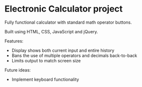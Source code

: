 # Electronic Calculator project
Fully functional calculator with standard math operator buttons.

Built using HTML, CSS, JavaScript and jQuery.

Features:
* Display shows both current input and entire history
* Bans the use of multiple operators and decimals back-to-back
* Limits output to match screen size

Future ideas:
* Implement keyboard functionality
